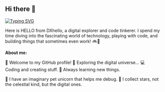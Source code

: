 ## Hi there 👋

[![Typing SVG](https://readme-typing-svg.herokuapp.com?font=Fira+Code&duration=2800&pause=1000&color=E20000&width=435&lines=Achievement+Unlocked%3A;%E2%96%B0%E2%96%B0%E2%96%B0%E2%96%B0%E2%96%B0+Night+Owl+Mode+Lv.5%F0%9F%8C%99%F0%9F%A6%89;%E2%96%B0%E2%96%B0%E2%96%B0%E2%96%B0%E2%96%B1+Coffee+Addiction+Lv.4%E2%98%95%EF%B8%8F%F0%9F%92%89;%E2%96%B0%E2%96%B0%E2%96%B0%E2%96%B1%E2%96%B1+Ctrl%2BC%2FV+Lv.3%F0%9F%93%8B%E2%9E%A1%EF%B8%8F%F0%9F%93%8B;%E2%96%B0%E2%96%B0%E2%96%B1%E2%96%B1%E2%96%B1+Code+Survival+Rate+Lv.2%F0%9F%A7%9F%F0%9F%92%BB++)](https://git.io/typing-svg)

Here is HELLO from DXhello, a digital explorer and code tinkerer. I spend my time diving into the fascinating world of technology, playing with code, and building things that sometimes even work! 🚲💨

**About me:**

👋 Welcome to my GitHub profile!
🚀 Exploring the digital universe...
💻 Coding and creating stuff.
💎 Always learning new things.

🦄 I have an imaginary pet unicorn that helps me debug. 
🌟 I collect stars, not the celestial kind, but the digital ones. 

<!--
**DXhello/DXhello** is a ✨ _special_ ✨ repository because its `README.md` (this file) appears on your GitHub profile.

Here are some ideas to get you started:

- 🔭 I’m currently working on ...
- 🌱 I’m currently learning ...
- 👯 I’m looking to collaborate on ...
- 🤔 I’m looking for help with ...
- 💬 Ask me about ...
- 📫 How to reach me: ...
- 😄 Pronouns: ...
- ⚡ Fun fact: ...
-->  
